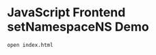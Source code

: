 JavaScript Frontend setNamespaceNS Demo
=======================================

```
open index.html
```
